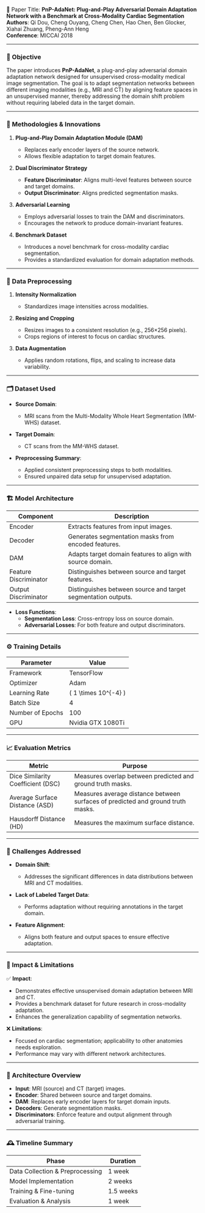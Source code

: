 📄 Paper Title: **PnP-AdaNet: Plug-and-Play Adversarial Domain Adaptation Network with a Benchmark at Cross-Modality Cardiac Segmentation**  
**Authors**: Qi Dou, Cheng Ouyang, Cheng Chen, Hao Chen, Ben Glocker, Xiahai Zhuang, Pheng-Ann Heng  
**Conference**: MICCAI 2018  

---

### 🎯 Objective  
The paper introduces **PnP-AdaNet**, a plug-and-play adversarial domain adaptation network designed for unsupervised cross-modality medical image segmentation. The goal is to adapt segmentation networks between different imaging modalities (e.g., MRI and CT) by aligning feature spaces in an unsupervised manner, thereby addressing the domain shift problem without requiring labeled data in the target domain.

---

### 🧠 Methodologies & Innovations

1. **Plug-and-Play Domain Adaptation Module (DAM)**  
   - Replaces early encoder layers of the source network.
   - Allows flexible adaptation to target domain features.

2. **Dual Discriminator Strategy**  
   - **Feature Discriminator**: Aligns multi-level features between source and target domains.
   - **Output Discriminator**: Aligns predicted segmentation masks.

3. **Adversarial Learning**  
   - Employs adversarial losses to train the DAM and discriminators.
   - Encourages the network to produce domain-invariant features.

4. **Benchmark Dataset**  
   - Introduces a novel benchmark for cross-modality cardiac segmentation.
   - Provides a standardized evaluation for domain adaptation methods.

---

### 🧪 Data Preprocessing

1. **Intensity Normalization**  
   - Standardizes image intensities across modalities.

2. **Resizing and Cropping**  
   - Resizes images to a consistent resolution (e.g., 256×256 pixels).
   - Crops regions of interest to focus on cardiac structures.

3. **Data Augmentation**  
   - Applies random rotations, flips, and scaling to increase data variability.

---

### 🗂️ Dataset Used

- **Source Domain**:  
  - MRI scans from the Multi-Modality Whole Heart Segmentation (MM-WHS) dataset.

- **Target Domain**:  
  - CT scans from the MM-WHS dataset.

- **Preprocessing Summary**:
  - Applied consistent preprocessing steps to both modalities.
  - Ensured unpaired data setup for unsupervised adaptation.

---

### 🏗️ Model Architecture

| Component | Description |
|-----------|-------------|
| Encoder | Extracts features from input images. |
| Decoder | Generates segmentation masks from encoded features. |
| DAM | Adapts target domain features to align with source domain. |
| Feature Discriminator | Distinguishes between source and target features. |
| Output Discriminator | Distinguishes between source and target segmentation outputs. |

- **Loss Functions**:
  - **Segmentation Loss**: Cross-entropy loss on source domain.
  - **Adversarial Losses**: For both feature and output discriminators.

---

### ⚙️ Training Details

| Parameter | Value |
|-----------|-------|
| Framework | TensorFlow |
| Optimizer | Adam |
| Learning Rate | \( 1 \times 10^{-4} \) |
| Batch Size | 4 |
| Number of Epochs | 100 |
| GPU | Nvidia GTX 1080Ti |

---

### 📈 Evaluation Metrics

| Metric | Purpose |
|--------|---------|
| Dice Similarity Coefficient (DSC) | Measures overlap between predicted and ground truth masks. |
| Average Surface Distance (ASD) | Measures average distance between surfaces of predicted and ground truth masks. |
| Hausdorff Distance (HD) | Measures the maximum surface distance. |

---

### 🧩 Challenges Addressed

- **Domain Shift**:  
  - Addresses the significant differences in data distributions between MRI and CT modalities.

- **Lack of Labeled Target Data**:  
  - Performs adaptation without requiring annotations in the target domain.

- **Feature Alignment**:  
  - Aligns both feature and output spaces to ensure effective adaptation.

---

### 📌 Impact & Limitations

✅ **Impact**:
- Demonstrates effective unsupervised domain adaptation between MRI and CT.
- Provides a benchmark dataset for future research in cross-modality adaptation.
- Enhances the generalization capability of segmentation networks.

❌ **Limitations**:
- Focused on cardiac segmentation; applicability to other anatomies needs exploration.
- Performance may vary with different network architectures.

---

### 🧬 Architecture Overview

- **Input**: MRI (source) and CT (target) images.
- **Encoder**: Shared between source and target domains.
- **DAM**: Replaces early encoder layers for target domain inputs.
- **Decoders**: Generate segmentation masks.
- **Discriminators**: Enforce feature and output alignment through adversarial training.

---

### 🕰️ Timeline Summary

| Phase | Duration |
|-------|----------|
| Data Collection & Preprocessing | 1 week |
| Model Implementation | 2 weeks |
| Training & Fine-tuning | 1.5 weeks |
| Evaluation & Analysis | 1 week |
